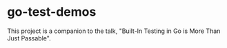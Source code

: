 # go-test-demos

This project is a companion to the talk, "Built-In Testing in Go is More Than Just Passable".

